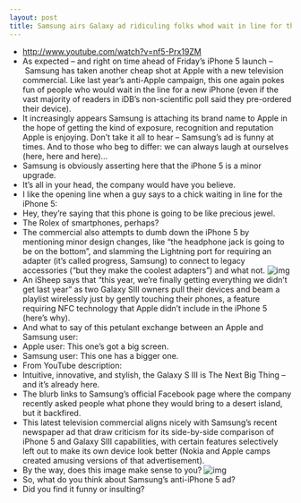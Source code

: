 ```yaml
---
layout: post
title: Samsung airs Galaxy ad ridiculing folks whod wait in line for the iPhone 5
---
```

* http://www.youtube.com/watch?v=nf5-Prx19ZM
* As expected – and right on time ahead of Friday’s iPhone 5 launch – Samsung has taken another cheap shot at Apple with a new television commercial. Like last year’s anti-Apple campaign, this one again pokes fun of people who would wait in the line for a new iPhone (even if the vast majority of readers in iDB’s non-scientific poll said they pre-ordered their device).
* It increasingly appears Samsung is attaching its brand name to Apple in the hope of getting the kind of exposure, recognition and reputation Apple is enjoying. Don’t take it all to hear – Samsung’s ad is funny at times. And to those who beg to differ: we can always laugh at ourselves (here, here and here)…
* Samsung is obviously asserting here that the iPhone 5 is a minor upgrade.
* It’s all in your head, the company would have you believe.
* I like the opening line when a guy says to a chick waiting in line for the iPhone 5:
* Hey, they’re saying that this phone is going to be like precious jewel.
* The Rolex of smartphones, perhaps?
* The commercial also attempts to dumb down the iPhone 5 by mentioning minor design changes, like “the headphone jack is going to be on the bottom”, and slamming the Lightning port for requiring an adapter (it’s called progress, Samsung) to connect to legacy accessories (“but they make the coolest adapters”) and what not.
![img](http://media.idownloadblog.com/wp-content/uploads/2012/09/Samsung-ad-iPhone-5-launch-001.jpg)
* An iSheep says that “this year, we’re finally getting everything we didn’t get last year” as two Galaxy SIII owners pull their devices and beam a playlist wirelessly just by gently touching their phones, a feature requiring NFC technology that Apple didn’t include in the iPhone 5 (here’s why).
* And what to say of this petulant exchange between an Apple and Samsung user:
* Apple user: This one’s got a big screen.
* Samsung user: This one has a bigger one.
* From YouTube description:
* Intuitive, innovative, and stylish, the Galaxy S III is The Next Big Thing – and it’s already here.
* The blurb links to Samsung’s official Facebook page where the company recently asked people what phone they would bring to a desert island, but it backfired.
* This latest television commercial aligns nicely with Samsung’s recent newspaper ad that draw criticism for its side-by-side comparison of iPhone 5 and Galaxy SIII capabilities, with certain features selectively left out to make its own device look better (Nokia and Apple camps created amusing versions of that advertisement).
* By the way, does this image make sense to you?
![img](http://media.idownloadblog.com/wp-content/uploads/2012/09/How-current-iPhone-users-see-iPhone-5.jpg)
* So, what do you think about Samsung’s anti-iPhone 5 ad?
* Did you find it funny or insulting?

